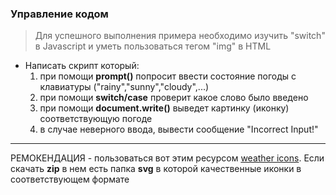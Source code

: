 ### Управление кодом

> Для успешного выполнения примера необходимо изучить "switch" в Javascript и уметь пользоваться тегом "img" в HTML

* Написать скрипт который:
  1.  при помощи **prompt()** попросит ввести состояние погоды с клавиатуры ("rainy","sunny","cloudy",...) 
  2.  при помощи **switch/case** проверит какое слово было введено
  3.  при помощи **document.write()** выведет картинку (иконку) соответствующую погоде
  4.  в случае неверного ввода, вывести сообщение "Incorrect Input!"

---

РЕМОКЕНДАЦИЯ - пользоваться вот этим ресурсом [weather icons](https://erikflowers.github.io/weather-icons/). Если скачать **zip** в нем есть папка **svg** в которой качественные иконки в соответствующем формате